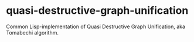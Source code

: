 # quasi-destructive-graph-unification
Common Lisp-implementation of Quasi Destructive Graph Unification, aka Tomabechi algorithm.
